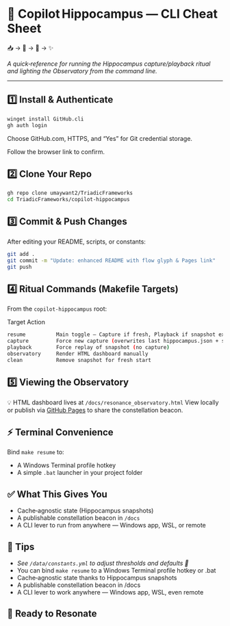 # 🔮 Copilot Hippocampus — CLI Cheat Sheet
📥 → 🔮 → 🔭 → ✨

_A quick‑reference for running the Hippocampus capture/playback ritual and lighting the Observatory from the command line._

---
## 1️⃣ **Install & Authenticate**
```bash
winget install GitHub.cli
gh auth login
```
Choose GitHub.com, HTTPS, and “Yes” for Git credential storage.

Follow the browser link to confirm.

## 2️⃣ **Clone Your Repo**
```bash
gh repo clone umaywant2/TriadicFrameworks
cd TriadicFrameworks/copilot-hippocampus
```

## 3️⃣ **Commit & Push Changes**
After editing your README, scripts, or constants:
```bash
git add .
git commit -m "Update: enhanced README with flow glyph & Pages link"
git push
```

## 4️⃣ **Ritual Commands (Makefile Targets)**
From the `copilot-hippocampus` root:

Target	      Action
```bash
resume	        Main toggle — Capture if fresh, Playback if snapshot exists
capture	        Force new capture (overwrites last hippocampus.json + snapshot)
playback	    Force replay of snapshot (no capture)
observatory     Render HTML dashboard manually
clean	        Remove snapshot for fresh start
```

## 5️⃣ **Viewing the Observatory**
💡 HTML dashboard lives at `/docs/resonance_observatory.html`
View locally or publish via [GitHub Pages](…) to share the constellation beacon.

## ⚡ **Terminal Convenience**
Bind `make resume` to:
- A Windows Terminal profile hotkey
- A simple `.bat` launcher in your project folder

## ✅ **What This Gives You**
- Cache‑agnostic state (Hippocampus snapshots)
- A publishable constellation beacon in `/docs`
- A CLI lever to run from anywhere — Windows app, WSL, or remote

## 📌 **Tips** 
- *See `/data/constants.yml` to adjust thresholds and defaults 🔧*
- You can bind `make resume` to a Windows Terminal profile hotkey or .bat
- Cache‑agnostic state thanks to Hippocampus snapshots
- A publishable constellation beacon in /docs
- A CLI lever to work anywhere — Windows app, WSL, even remote
## 💎 **Ready to Resonate**


